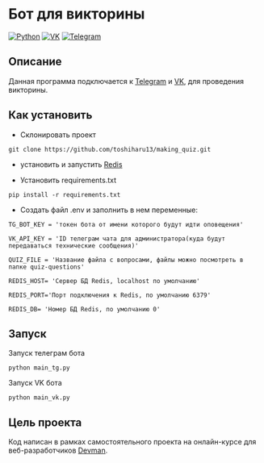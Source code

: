 # Бот для викторины 
[![Python](http://ForTheBadge.com/images/badges/made-with-python.svg)](https://www.python.org/)
[![VK](https://img.shields.io/badge/вконтакте-%232E87FB.svg?&style=for-the-badge&logo=vk&logoColor=white)](https://vk.com/)
[![Telegram](https://img.shields.io/badge/Telegram-2CA5E0?style=for-the-badge&logo=telegram&logoColor=white)](https://telegram.org/)
## Описание
Данная программа подключается к  [Telegram](https://telegram.org/) и [VK](https://vk.com), для проведения викторины.
## Как установить
 - Склонировать проект
```shell
git clone https://github.com/toshiharu13/making_quiz.git
```
 - установить и запустить [Redis](https://realpython.com/python-redis/)

 - Установить requirements.txt
```shell
pip install -r requirements.txt
```
 - Создать файл .env и заполнить в нем переменные:
 
```dotenv
TG_BOT_KEY = 'токен бота от имени которого будут идти оповещения'
```
```dotenv
VK_API_KEY = 'ID телеграм чата для администратора(куда будут передаваться технические сообщения)'
```
```dotenv
QUIZ_FILE = 'Название файла с вопросами, файлы можно посмотреть в папке quiz-questions'
```
```dotenv
REDIS_HOST= 'Сервер БД Redis, localhost по умолчанию'
```
```dotenv
REDIS_PORT='Порт подключения к Redis, по умолчанию 6379'
```
```dotenv
REDIS_DB= 'Номер БД Redis, по умолчанию 0'
```

## Запуск
Запуск телеграм бота
```shell
python main_tg.py
```
Запуск VK бота
```shell
python main_vk.py
```

## Цель проекта
Код написан в рамках самостоятельного проекта на онлайн-курсе для веб-разработчиков [Devman](https://dvmn.org).